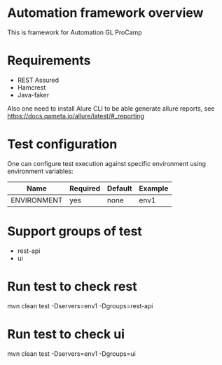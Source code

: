 # Automation framework overview
This is framework for Automation GL ProCamp

# Requirements
* REST Assured
* Hamcrest
* Java-faker

Also one need to install Alure CLI to be able generate allure reports, see https://docs.qameta.io/allure/latest/#_reporting

# Test configuration
One can configure test execution against specific environment using environment variables:

| Name                  | Required  | Default                  | Example                                               |
| --------------------  | --------- | ------------------------ |------------------------------------------------------ |
|  ENVIRONMENT          | yes       | none                     | env1  |  

# Support groups of test
* rest-api
* ui
    
# Run test to check rest
   mvn clean test -Dservers=env1 -Dgroups=rest-api
   
# Run test to check ui
   mvn clean test -Dservers=env1 -Dgroups=ui